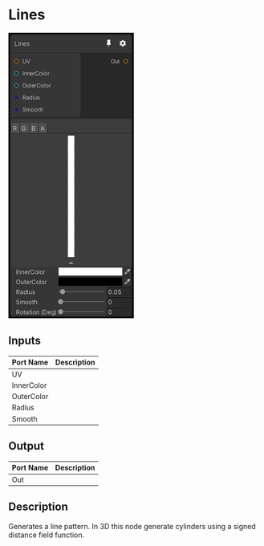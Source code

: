 # Lines
![Mixture.Lines](../../images/Mixture.Lines.png)
## Inputs
Port Name | Description
--- | ---
UV | 
InnerColor | 
OuterColor | 
Radius | 
Smooth | 

## Output
Port Name | Description
--- | ---
Out | 

## Description
Generates a line pattern. In 3D this node generate cylinders using a signed distance field function.

